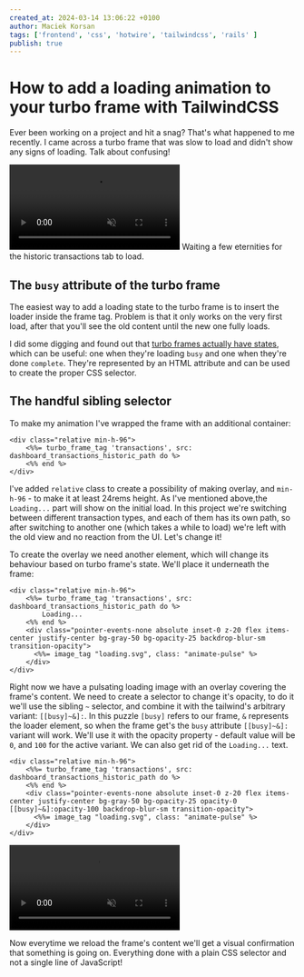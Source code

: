 ```yaml
---
created_at: 2024-03-14 13:06:22 +0100
author: Maciek Korsan
tags: ['frontend', 'css', 'hotwire', 'tailwindcss', 'rails' ]
publish: true
---
```


# How to add a loading animation to your turbo frame with TailwindCSS

Ever been working on a project and hit a snag? That's what happened to me recently. I came across a turbo frame that was slow to load and didn't show any signs of loading. Talk about confusing!

<!-- more -->

<div class="not-prose">
<video src="https://arkency-images.s3.eu-central-1.amazonaws.com/how-to-add-a-loading-animation-to-your-turbo-frame-with-tailwindcss/loader-off.mp4" class="w-full" autoplay muted playsinline loop></video>
<span class="italic text-sm not-prose">Waiting a few eternities for the historic transactions tab to load.</span>
</div>

## The `busy` attribute of the turbo frame

The easiest way to add a loading state to the turbo frame is to insert the loader inside the frame tag. Problem is that it only works on the very first load, after that you'll see the old content until the new one fully loads.

I did some digging and found out that [turbo frames actually have states](https://turbo.hotwired.dev/reference/frames#html-attributes), which can be useful: one when they're loading `busy` and one when they're done `complete`. They're represented by an HTML attribute and can be used to create the proper CSS selector.


## The handful sibling selector

To make my animation I've wrapped the frame with an additional container:

```erb
<div class="relative min-h-96">
    <%%= turbo_frame_tag 'transactions', src: dashboard_transactions_historic_path do %>
    <%% end %>
</div>
```

I've added `relative` class to create a possibility of making overlay, and `min-h-96` - to make it at least 24rems height. As I've mentioned above,the `Loading...` part will show on the initial load. In this project we're switching between different transaction types, and each of them has its own path, so after switching to another one (which takes a while to load) we're left with the old view and no reaction from the UI. Let's change it!

To create the overlay we need another element, which will change its behaviour based on turbo frame's state. We'll place it underneath the frame:

```erb
<div class="relative min-h-96">
    <%%= turbo_frame_tag 'transactions', src: dashboard_transactions_historic_path do %>
        Loading...
    <%% end %>
    <div class="pointer-events-none absolute inset-0 z-20 flex items-center justify-center bg-gray-50 bg-opacity-25 backdrop-blur-sm transition-opacity">
      <%%= image_tag "loading.svg", class: "animate-pulse" %>
    </div>
</div>
```

Right now we have a pulsating loading image with an overlay covering the frame's content. We need to create a selector to change it's opacity, to do it we'll use the sibling `~` selector, and combine it with the tailwind's arbitrary variant: `[[busy]~&]:`. In this puzzle `[busy]` refers to our frame, `&` represents the loader element, so when the frame get's the `busy` attribute `[[busy]~&]:` variant will work. We'll use it with the opacity property - default value will be `0`, and `100` for the active variant. We can also get rid of the `Loading...` text.


```erb
<div class="relative min-h-96">
    <%%= turbo_frame_tag 'transactions', src: dashboard_transactions_historic_path do %>
    <%% end %>
    <div class="pointer-events-none absolute inset-0 z-20 flex items-center justify-center bg-gray-50 bg-opacity-25 opacity-0 [[busy]~&]:opacity-100 backdrop-blur-sm transition-opacity">
      <%%= image_tag "loading.svg", class: "animate-pulse" %>
    </div>
</div>
```

<video src="https://arkency-images.s3.eu-central-1.amazonaws.com/how-to-add-a-loading-animation-to-your-turbo-frame-with-tailwindcss/loader-on.mp4" class="w-full" autoplay muted playsinline loop></video>

Now everytime we reload the frame's content we'll get a visual confirmation that something is going on. Everything done with a plain CSS selector and not a single line of JavaScript!


